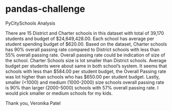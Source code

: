 <!-- update -->
# pandas-challenge
PyCitySchools Analysis

There are 15 District and Charter schools in this dataset with total of 39,170 students and budget of $24,649,428.00. Each school has average per student spending budget of $620.00.
Based on the dataset, Charter schools has 90% overall passing rate compared to District schools with less than 55% overall passing rate. Overall passing rate could be indication of size of the school. Charter Schools size is lot smaller than District schools. Average budget per students were about same in both school’s system. It seems that schools with less than $584.00 per student budget, the Overall Passing rate was lot higher than schools who has $650.00 per student budget.
Lastly, smaller (<1000) and medium (1000-2000) size schools overall passing rate is 90% than larger (2000-5000) schools with 57% overall passing rate. I would pick smaller or medium schools for my kids.

Thank you,
Veronika Patel


